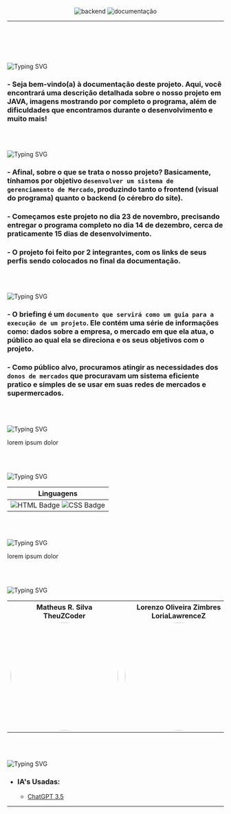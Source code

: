 <br>
<br>
<br>

<p align="center">
   <img src="https://img.shields.io/badge/Backend-FAZENDO-blue?style=for-the-badge" alt="backend" />
  <img src="https://img.shields.io/badge/Documentação-FAZENDO-blue?style=for-the-badge" alt="documentação" />
</p>
<hr>
<br>
<br><br><br>

<p align="left">
   <img src="https://readme-typing-svg.demolab.com?font=Fira+Code&weight=440&size=22&pause=1000&color=38F77CFF&center=false&vCenter=false&repeat=false&width=435&lines=Introdução 😀" alt="Typing SVG" /></a>

   ### - Seja bem-vindo(a) à documentação deste projeto. Aqui, você encontrará uma descrição detalhada sobre o nosso projeto em JAVA,  imagens mostrando por completo o programa, além de dificuldades que encontramos durante o desenvolvimento e muito mais!
</p> <br><br>

<p align="left">
   <img src="https://readme-typing-svg.demolab.com?font=Fira+Code&weight=440&size=22&pause=1000&color=38F77CFF&center=false&vCenter=false&repeat=false&width=435&lines=Descrição 📜" alt="Typing SVG" /></a>

   ### - Afinal, sobre o que se trata o nosso projeto? Basicamente, tínhamos por objetivo `desenvolver um sistema de gerenciamento de Mercado`, produzindo tanto o frontend (visual do programa) quanto o backend (o cérebro do site).

   ### - Começamos este projeto no dia 23 de novembro, precisando entregar o programa completo no dia 14 de dezembro, cerca de praticamente 15 dias de desenvolvimento.

   ### - O projeto foi feito por 2 integrantes, com os links de seus perfis sendo colocados no final da documentação.

</p> <br><br>

<p align="left">
   <img src="https://readme-typing-svg.demolab.com?font=Fira+Code&weight=440&size=22&pause=1000&color=38F77CFF&center=false&vCenter=false&repeat=false&width=435&lines=Etapa 1 - Briefing 📝" alt="Typing SVG" /></a>

   ### - O briefing é um `documento que servirá como um guia para a execução de um projeto`. Ele contém uma série de informações como: dados sobre a empresa, o mercado em que ela atua, o público ao qual ela se direciona e os seus objetivos com o projeto.


   ### - Como público alvo, procuramos atingir as necessidades dos `donos de mercados` que procuravam um sistema eficiente pratico e simples de se usar em suas redes de mercados e supermercados.
</p> <br><br>

<p align="left">
   <img src="https://readme-typing-svg.demolab.com?font=Fira+Code&weight=440&size=22&pause=1000&color=38F77CFF&center=false&vCenter=false&repeat=false&width=435&lines=Telas e Visuais 👋" alt="Typing SVG" /></a>
   <p>
      lorem ipsum dolor
   </p>
</p> <br><br>

<p align="left">
   <img src="https://readme-typing-svg.demolab.com?font=Fira+Code&weight=440&size=22&pause=1000&color=38F77CFF&center=false&vCenter=false&repeat=false&width=435&lines=Ferramentas Utilizadas 👋" alt="Typing SVG" /></a>
   <p>
      <table>
  <thead>
    <tr>
      <th> Linguagens </th>
    </tr>
  </thead>
  <tbody>
    <tr>
      <td align="center"> <img src="https://img.shields.io/badge/HTML5-E34F26?style=for-the-badge&logo=html5&logoColor=white" alt="HTML Badge"/> <img src="https://img.shields.io/badge/Java-ED8B00?style=for-the-badge&logo=openjdk&logoColor=white" alt="CSS Badge"/> </td>
    </tr>
    
  </tbody>
</table>
   </p>
</p> <br><br>

<p align="left">
   <img src="https://readme-typing-svg.demolab.com?font=Fira+Code&weight=440&size=22&pause=1000&color=38F77CFF&center=false&vCenter=false&repeat=false&width=435&lines=Desafios Enfrentados 👋" alt="Typing SVG" /></a>
    <p>
      lorem ipsum dolor
   </p> 
   <p> <br><br>

   <p align="left">
   <img src="https://readme-typing-svg.demolab.com?font=Fira+Code&weight=440&size=22&pause=1000&color=38F77CFF&center=false&vCenter=false&repeat=false&width=435&lines=Desenvolvedores do Projeto 👋" alt="Typing SVG" /></a>
    <p>
<div align=center>
  <table style="width: 100%">
    <tbody>
      <tr align=center>
        <th><strong> Matheus R. Silva </br> TheuZCoder </strong></th>
        <th><strong> Lorenzo Oliveira Zimbres </br> LoriaLawrenceZ </strong></th>
      </tr>
      <tr align=center>
        <td>
          <a href="https://github.com/TheuZCoder">
            <img width="250" height="250" style="border-radius: 50%;" src="https://avatars.githubusercontent.com/TheuZCoder">
          </a>
        </td>
        <td>
          <a href="https://github.com/epicestudar">
            <img width="250" height="250" style="border-radius: 50%;" src="https://avatars.githubusercontent.com/LoriaLawrenceZ">
          </a>
        </td>
      </tr>
    </tbody>

  </table>
</div>
   </p>
   <p> <br><br>

   <p align="left">
   <img src="https://readme-typing-svg.demolab.com?font=Fira+Code&weight=440&size=22&pause=1000&color=38F77CFF&center=false&vCenter=false&repeat=false&width=435&lines=Referências 👋" alt="Typing SVG" /></a>


* ### IA's Usadas:
    - [ChatGPT 3.5](https://chat.openai.com/)


<hr>
   <p> <br><br>
